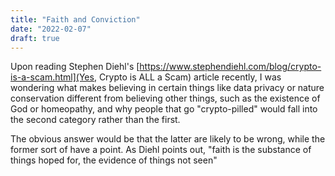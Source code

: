 ```yaml
---
title: "Faith and Conviction"
date: "2022-02-07"
draft: true
---
```


Upon reading Stephen Diehl's [https://www.stephendiehl.com/blog/crypto-is-a-scam.html](Yes, Crypto is ALL a Scam) article recently, I was wondering what makes believing in certain things like data privacy or nature conservation different from believing other things, such as the existence of God or homeopathy, and why people that go "crypto-pilled" would fall into the second category rather than the first.

The obvious answer would be that the latter are likely to be wrong, while the former sort of have a point. As Diehl points out, "faith is the substance of things hoped for, the evidence of things not seen"